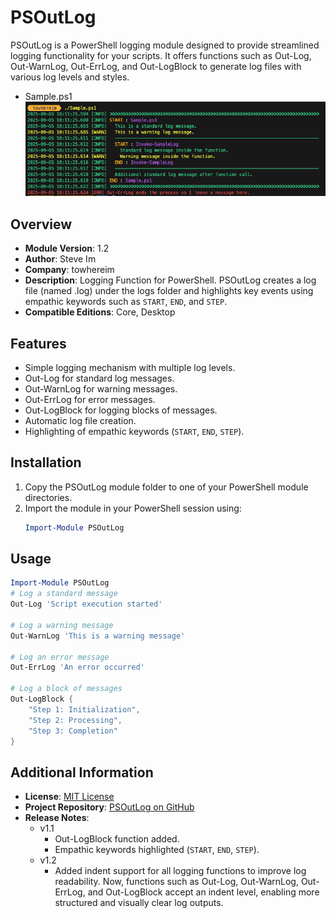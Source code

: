 # PSOutLog

PSOutLog is a PowerShell logging module designed to provide streamlined logging functionality for your scripts. It offers functions such as Out-Log, Out-WarnLog, Out-ErrLog, and Out-LogBlock to generate log files with various log levels and styles.

- Sample.ps1
![poster](./PSOutLog_Sample.png)

## Overview

- **Module Version**: 1.2  
- **Author**: Steve Im  
- **Company**: towhereim  
- **Description**: Logging Function for PowerShell. PSOutLog creates a log file (named <scriptname>.log) under the logs folder and highlights key events using empathic keywords such as `START`, `END`, and `STEP`.  
- **Compatible Editions**: Core, Desktop

## Features

- Simple logging mechanism with multiple log levels.
- Out-Log for standard log messages.
- Out-WarnLog for warning messages.
- Out-ErrLog for error messages.
- Out-LogBlock for logging blocks of messages.
- Automatic log file creation.
- Highlighting of empathic keywords (`START`, `END`, `STEP`).

## Installation

1. Copy the PSOutLog module folder to one of your PowerShell module directories.
2. Import the module in your PowerShell session using:
   ```powershell
   Import-Module PSOutLog
   ```

## Usage

```powershell
Import-Module PSOutLog
# Log a standard message
Out-Log 'Script execution started'

# Log a warning message
Out-WarnLog 'This is a warning message'

# Log an error message
Out-ErrLog 'An error occurred'

# Log a block of messages
Out-LogBlock {
    "Step 1: Initialization",
    "Step 2: Processing",
    "Step 3: Completion"
}
```

## Additional Information

- **License**: [MIT License](https://github.com/towhereim/PSOutLog/LICENSE)
- **Project Repository**: [PSOutLog on GitHub](https://github.com/towhereim/PSOutLog)
- **Release Notes**:
  - v1.1
    - Out-LogBlock function added.
    - Empathic keywords highlighted (`START`, `END`, `STEP`).
  - v1.2
    - Added indent support for all logging functions to improve log readability. Now, functions such as Out-Log, Out-WarnLog, Out-ErrLog, and Out-LogBlock accept an indent level, enabling more structured and visually clear log outputs.